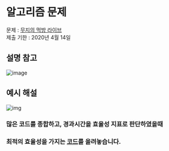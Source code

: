 # 알고리즘 문제
문제 : [무지의 먹방 라이브](https://programmers.co.kr/learn/courses/30/lessons/42891)  
제출 기한 : 2020년 4월 14일

## 설명 참고
![image](https://user-images.githubusercontent.com/46951365/79038197-642abf00-7c12-11ea-8fa1-ac5561837506.png)

## 예시 해설 
![img](https://user-images.githubusercontent.com/46951365/79117750-ed82f280-7dc6-11ea-823f-0e44d710e407.png)

### 많은 코드를 종합하고, 경과시간을 효율성 지표로 판단하였을때   
### 최적의 효율성을 가지는 [코드](https://github.com/ai-kmu/etc/blob/master/algorithm/2020/0414/junha.py)를 올려놓습니다.  




























































